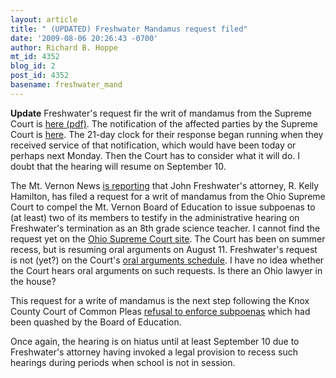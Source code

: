 ```yaml
---
layout: article
title: " (UPDATED) Freshwater Mandamus request filed"
date: '2009-08-06 20:26:43 -0700'
author: Richard B. Hoppe
mt_id: 4352
blog_id: 2
post_id: 4352
basename: freshwater_mand
---
```

**Update**  Freshwater's request fir the writ of mandamus from the Supreme Court is [here (pdf)](http://www.sconet.state.oh.us/Clerk/ecms/resultsbycasenumber.asp?type=3&amp;year=2009&amp;number=1408&amp;myPage=searchbypartyname.asp).  The notification of the affected parties by the Supreme Court is [here](http://www.sconet.state.oh.us/tempx/648801.pdf).  The 21-day clock for their response began running when they received service of that notification, which would have been today or perhaps next Monday.  Then the Court has to consider what it will do.  I doubt that the hearing will resume on September 10.

The Mt. Vernon News [is reporting](http://www.mountvernonnews.com/local/09/08/06/freshwater-files-suit-with-ohio-supreme-court) that John Freshwater's attorney, R. Kelly Hamilton, has filed a request for a writ of mandamus from the Ohio Supreme Court to compel the Mt. Vernon Board of Education to issue subpoenas to (at least) two of its members to testify in the administrative hearing on Freshwater's termination as an 8th grade science teacher.  I cannot find the request yet on the [Ohio Supreme Court site](http://www.sconet.state.oh.us/).  The Court has been on summer recess, but is resuming oral arguments on August 11.  Freshwater's request is not (yet?) on the Court's [oral arguments schedule](http://www.sconet.state.oh.us/Clerk/calendar/default.asp).  I have no idea whether the Court hears oral arguments on such requests.  Is there an Ohio lawyer in the house?

This request for a write of mandamus is the next step following the Knox County Court of Common Pleas [refusal to enforce subpoenas](http://pandasthumb.org/archives/2009/07/freshwater-upda.html) which had been quashed by the Board of Education.

Once again, the hearing is on hiatus until at least September 10 due to Freshwater's attorney having invoked a legal provision to recess such hearings during periods when school is not in session.
